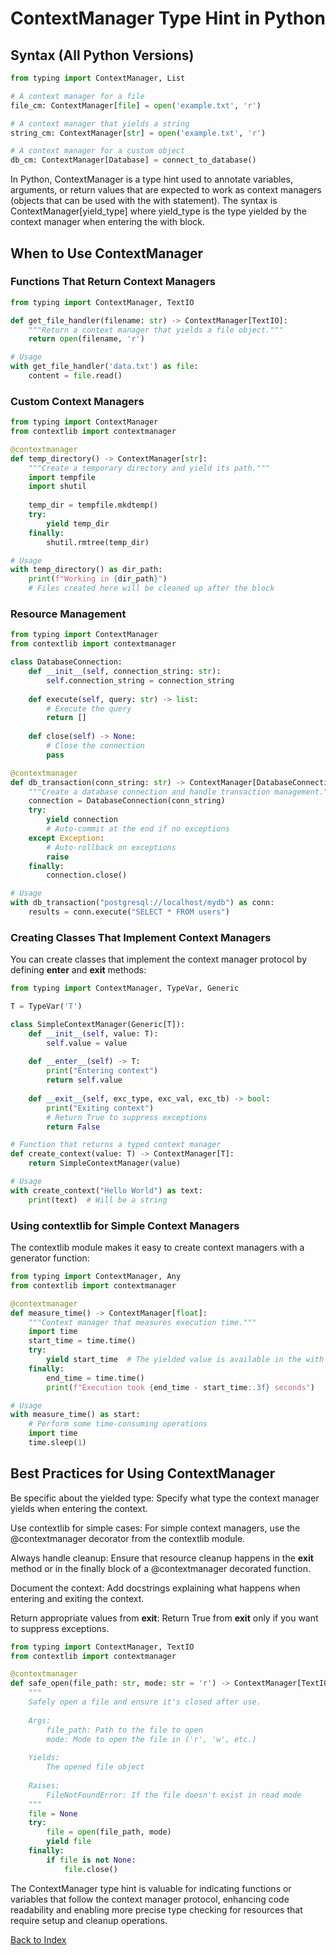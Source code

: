 # ContextManager Type Hint in Python

## Syntax (All Python Versions)
```python
from typing import ContextManager, List

# A context manager for a file
file_cm: ContextManager[file] = open('example.txt', 'r')

# A context manager that yields a string
string_cm: ContextManager[str] = open('example.txt', 'r')

# A context manager for a custom object
db_cm: ContextManager[Database] = connect_to_database()
```

In Python, ContextManager is a type hint used to annotate variables, arguments, or return values that are expected to work as context managers (objects that can be used with the with statement). The syntax is ContextManager[yield_type] where yield_type is the type yielded by the context manager when entering the with block.

## When to Use ContextManager

### Functions That Return Context Managers
```python
from typing import ContextManager, TextIO

def get_file_handler(filename: str) -> ContextManager[TextIO]:
    """Return a context manager that yields a file object."""
    return open(filename, 'r')

# Usage
with get_file_handler('data.txt') as file:
    content = file.read()
```

### Custom Context Managers
```python
from typing import ContextManager
from contextlib import contextmanager

@contextmanager
def temp_directory() -> ContextManager[str]:
    """Create a temporary directory and yield its path."""
    import tempfile
    import shutil
    
    temp_dir = tempfile.mkdtemp()
    try:
        yield temp_dir
    finally:
        shutil.rmtree(temp_dir)

# Usage
with temp_directory() as dir_path:
    print(f"Working in {dir_path}")
    # Files created here will be cleaned up after the block
```

### Resource Management
```python
from typing import ContextManager
from contextlib import contextmanager

class DatabaseConnection:
    def __init__(self, connection_string: str):
        self.connection_string = connection_string
    
    def execute(self, query: str) -> list:
        # Execute the query
        return []
    
    def close(self) -> None:
        # Close the connection
        pass

@contextmanager
def db_transaction(conn_string: str) -> ContextManager[DatabaseConnection]:
    """Create a database connection and handle transaction management."""
    connection = DatabaseConnection(conn_string)
    try:
        yield connection
        # Auto-commit at the end if no exceptions
    except Exception:
        # Auto-rollback on exceptions
        raise
    finally:
        connection.close()

# Usage
with db_transaction("postgresql://localhost/mydb") as conn:
    results = conn.execute("SELECT * FROM users")
```

### Creating Classes That Implement Context Managers
You can create classes that implement the context manager protocol by defining __enter__ and __exit__ methods:
```python
from typing import ContextManager, TypeVar, Generic

T = TypeVar('T')

class SimpleContextManager(Generic[T]):
    def __init__(self, value: T):
        self.value = value
    
    def __enter__(self) -> T:
        print("Entering context")
        return self.value
    
    def __exit__(self, exc_type, exc_val, exc_tb) -> bool:
        print("Exiting context")
        # Return True to suppress exceptions
        return False

# Function that returns a typed context manager
def create_context(value: T) -> ContextManager[T]:
    return SimpleContextManager(value)

# Usage
with create_context("Hello World") as text:
    print(text)  # Will be a string
```

### Using contextlib for Simple Context Managers
The contextlib module makes it easy to create context managers with a generator function:
```python
from typing import ContextManager, Any
from contextlib import contextmanager

@contextmanager
def measure_time() -> ContextManager[float]:
    """Context manager that measures execution time."""
    import time
    start_time = time.time()
    try:
        yield start_time  # The yielded value is available in the with block
    finally:
        end_time = time.time()
        print(f"Execution took {end_time - start_time:.3f} seconds")

# Usage
with measure_time() as start:
    # Perform some time-consuming operations
    import time
    time.sleep(1)
```

## Best Practices for Using ContextManager
Be specific about the yielded type: Specify what type the context manager yields when entering the context.

Use contextlib for simple cases: For simple context managers, use the @contextmanager decorator from the contextlib module.

Always handle cleanup: Ensure that resource cleanup happens in the __exit__ method or in the finally block of a @contextmanager decorated function.

Document the context: Add docstrings explaining what happens when entering and exiting the context.

Return appropriate values from __exit__: Return True from __exit__ only if you want to suppress exceptions.

```python
from typing import ContextManager, TextIO
from contextlib import contextmanager

@contextmanager
def safe_open(file_path: str, mode: str = 'r') -> ContextManager[TextIO]:
    """
    Safely open a file and ensure it's closed after use.
    
    Args:
        file_path: Path to the file to open
        mode: Mode to open the file in ('r', 'w', etc.)
    
    Yields:
        The opened file object
    
    Raises:
        FileNotFoundError: If the file doesn't exist in read mode
    """
    file = None
    try:
        file = open(file_path, mode)
        yield file
    finally:
        if file is not None:
            file.close()
```

The ContextManager type hint is valuable for indicating functions or variables that follow the context manager protocol, enhancing code readability and enabling more precise type checking for resources that require setup and cleanup operations.


[Back to Index](../../README.md)
